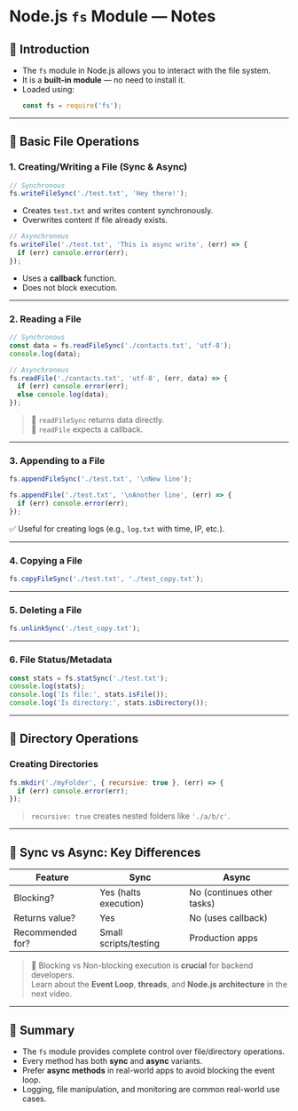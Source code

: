 
# Node.js `fs` Module — Notes

## 📘 Introduction
- The `fs` module in Node.js allows you to interact with the file system.
- It is a **built-in module** — no need to install it.
- Loaded using:
  ```js
  const fs = require('fs');
  ```

---

## 🧾 Basic File Operations

### 1. Creating/Writing a File (Sync & Async)

```js
// Synchronous
fs.writeFileSync('./test.txt', 'Hey there!');
```
- Creates `test.txt` and writes content synchronously.
- Overwrites content if file already exists.

```js
// Asynchronous
fs.writeFile('./test.txt', 'This is async write', (err) => {
  if (err) console.error(err);
});
```
- Uses a **callback** function.
- Does not block execution.

---

### 2. Reading a File

```js
// Synchronous
const data = fs.readFileSync('./contacts.txt', 'utf-8');
console.log(data);
```

```js
// Asynchronous
fs.readFile('./contacts.txt', 'utf-8', (err, data) => {
  if (err) console.error(err);
  else console.log(data);
});
```
> 🔸 `readFileSync` returns data directly.  
> 🔸 `readFile` expects a callback.

---

### 3. Appending to a File

```js
fs.appendFileSync('./test.txt', '\nNew line');
```

```js
fs.appendFile('./test.txt', '\nAnother line', (err) => {
  if (err) console.error(err);
});
```

✅ Useful for creating logs (e.g., `log.txt` with time, IP, etc.).

---

### 4. Copying a File

```js
fs.copyFileSync('./test.txt', './test_copy.txt');
```

---

### 5. Deleting a File

```js
fs.unlinkSync('./test_copy.txt');
```

---

### 6. File Status/Metadata

```js
const stats = fs.statSync('./test.txt');
console.log(stats);
console.log('Is file:', stats.isFile());
console.log('Is directory:', stats.isDirectory());
```

---

## 📁 Directory Operations

### Creating Directories

```js
fs.mkdir('./myFolder', { recursive: true }, (err) => {
  if (err) console.error(err);
});
```

> `recursive: true` creates nested folders like `'./a/b/c'`.

---

## 🔄 Sync vs Async: Key Differences

| Feature            | Sync                      | Async                         |
|--------------------|---------------------------|-------------------------------|
| Blocking?          | Yes (halts execution)     | No (continues other tasks)    |
| Returns value?     | Yes                       | No (uses callback)            |
| Recommended for?   | Small scripts/testing     | Production apps               |

> 📌 Blocking vs Non-blocking execution is **crucial** for backend developers.  
> Learn about the **Event Loop**, **threads**, and **Node.js architecture** in the next video.

---

## 📝 Summary
- The `fs` module provides complete control over file/directory operations.
- Every method has both **sync** and **async** variants.
- Prefer **async methods** in real-world apps to avoid blocking the event loop.
- Logging, file manipulation, and monitoring are common real-world use cases.
